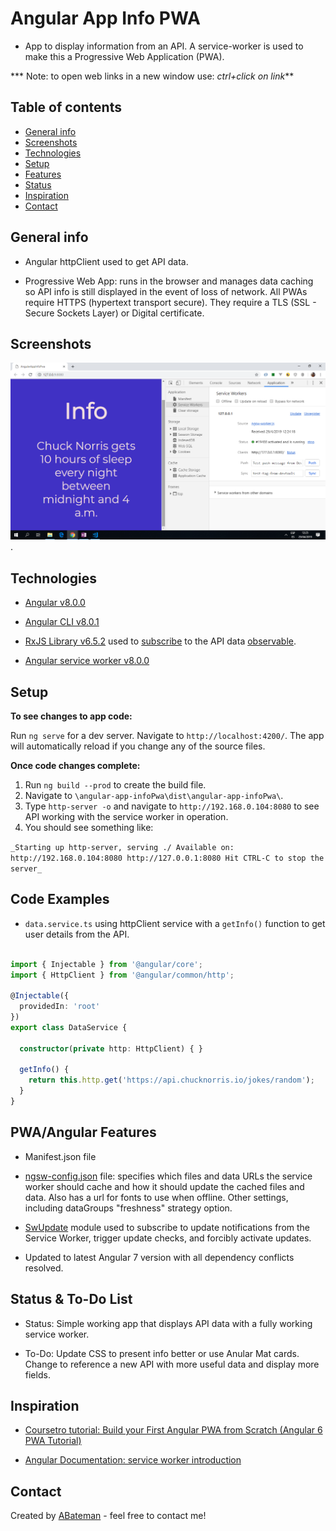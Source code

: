 # Angular App Info PWA

* App to display information from an API. A service-worker is used to make this a Progressive Web Application (PWA).

*** Note: to open web links in a new window use: _ctrl+click on link_**

## Table of contents

* [General info](#general-info)
* [Screenshots](#screenshots)
* [Technologies](#technologies)
* [Setup](#setup)
* [Features](#features)
* [Status](#status)
* [Inspiration](#inspiration)
* [Contact](#contact)

## General info

* Angular httpClient used to get API data.

* Progressive Web App: runs in the browser and manages data caching so API info is still displayed in the event of loss of network. All PWAs require HTTPS (hypertext transport secure). They require a TLS (SSL - Secure Sockets Layer) or Digital certificate.

## Screenshots

![Example screenshot](./img/api-service-worker.png).

## Technologies

* [Angular v8.0.0](https://angular.io/)

* [Angular CLI v8.0.1](https://cli.angular.io/)

* [RxJS Library v6.5.2](https://angular.io/guide/rx-library) used to [subscribe](http://reactivex.io/documentation/operators/subscribe.html) to the API data [observable](http://reactivex.io/documentation/observable.html).

* [Angular service worker v8.0.0](https://angular.io/guide/service-worker-intro)

## Setup

**To see changes to app code:**

Run `ng serve` for a dev server. Navigate to `http://localhost:4200/`. The app will automatically reload if you change any of the source files.

**Once code changes complete:**

1. Run `ng build --prod` to create the build file.
2. Navigate to `\angular-app-infoPwa\dist\angular-app-infoPwa\`.
3. Type `http-server -o` and navigate to `http://192.168.0.104:8080` to see API working with the service worker in operation.
4. You should see something like:

  `_Starting up http-server, serving ./
  Available on:
  http://192.168.0.104:8080
  http://127.0.0.1:8080
  Hit CTRL-C to stop the server_`

## Code Examples

* `data.service.ts` using httpClient service with a `getInfo()` function to get user details from the API.

```typescript

import { Injectable } from '@angular/core';
import { HttpClient } from '@angular/common/http';

@Injectable({
  providedIn: 'root'
})
export class DataService {

  constructor(private http: HttpClient) { }

  getInfo() {
    return this.http.get('https://api.chucknorris.io/jokes/random');
  }
}

```

## PWA/Angular Features

* Manifest.json file

* [ngsw-config.json](https://angular.io/guide/service-worker-config) file: specifies which files and data URLs the service worker should cache and how it should update the cached files and data. Also has a url for fonts to use when offline. Other settings, including dataGroups "freshness" strategy option.

* [SwUpdate](https://angular.io/api/service-worker/SwUpdate) module used to subscribe to update notifications from the Service Worker, trigger update checks, and forcibly activate updates.

* Updated to latest Angular 7 version with all dependency conflicts resolved.

## Status & To-Do List

* Status: Simple working app that displays API data with a fully working service worker.

* To-Do: Update CSS to present info better or use Anular Mat cards. Change to reference a new API with more useful data and display more fields.

## Inspiration

* [Coursetro tutorial: Build your First Angular PWA from Scratch (Angular 6 PWA Tutorial)](https://www.youtube.com/watch?v=othhfZ0mGjU)

* [Angular Documentation: service worker introduction](https://angular.io/guide/service-worker-intro)

## Contact

Created by [ABateman](https://www.andrewbateman.org) - feel free to contact me!
